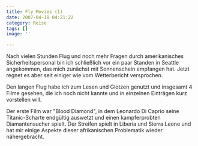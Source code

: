 ```yaml
---
title: Fly Movies (1)
date: 2007-04-18 04:21:22
category: Reise
tags: []
image: ''

---
```


Nach vielen Stunden Flug und noch mehr Fragen durch amerikanisches Sicherheitspersonal bin ich schließlich vor ein paar Standen in Seattle angekommen, das mich zunächst mit Sonnenschein empfangen hat. Jetzt regnet es aber seit einiger wie vom Wetterbericht versprochen.  

  

Den langen Flug habe ich zum Lesen und Glotzen genutzt und insgesamt 4 Filme gesehen, die ich noch nicht kannte und in einzelnen Einträgen kurz vorstellen will.  

  

Der erste Film war "Blood Diamond", in dem Leonardo Di Caprio seine Titanic-Scharte endgültig auswetzt und einen kampferprobten Diamantensucher spielt. Der Streifen spielt in Liberia und Sierra Leone und hat mir einige Aspekte dieser afrikanischen Problematik wieder nähergebracht.

